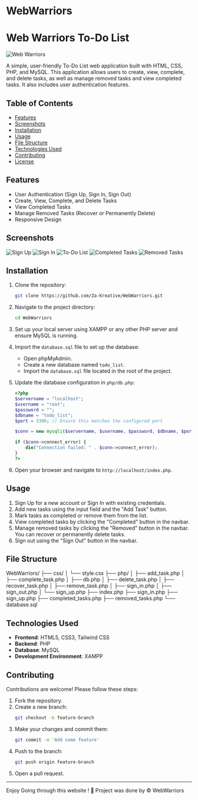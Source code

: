 # WebWarriors
# Web Warriors To-Do List

![Web Warriors](https://img.shields.io/badge/WebWarriors-ToDoList-blueviolet)

A simple, user-friendly To-Do List web application built with HTML, CSS, PHP, and MySQL. This application allows users to create, view, complete, and delete tasks, as well as manage removed tasks and view completed tasks. It also includes user authentication features.

## Table of Contents

- [Features](#features)
- [Screenshots](#screenshots)
- [Installation](#installation)
- [Usage](#usage)
- [File Structure](#file-structure)
- [Technologies Used](#technologies-used)
- [Contributing](#contributing)
- [License](#license)

## Features

- User Authentication (Sign Up, Sign In, Sign Out)
- Create, View, Complete, and Delete Tasks
- View Completed Tasks
- Manage Removed Tasks (Recover or Permanently Delete)
- Responsive Design

## Screenshots

![Sign Up](path/to/signup_screenshot.png)
![Sign In](path/to/signin_screenshot.png)
![To-Do List](path/to/todolist_screenshot.png)
![Completed Tasks](path/to/completed_tasks_screenshot.png)
![Removed Tasks](path/to/removed_tasks_screenshot.png)

## Installation

1. Clone the repository:
    ```bash
    git clone https://github.com/Za-Kreative/WebWarriors.git
    ```
2. Navigate to the project directory:
    ```bash
    cd WebWarriors
    ```
3. Set up your local server using XAMPP or any other PHP server and ensure MySQL is running.

4. Import the `database.sql` file to set up the database:
    - Open phpMyAdmin.
    - Create a new database named `todo_list`.
    - Import the `database.sql` file located in the root of the project.

5. Update the database configuration in `php/db.php`:
    ```php
    <?php
    $servername = "localhost";
    $username = "root";
    $password = "";
    $dbname = "todo_list";
    $port = 3306; // Ensure this matches the configured port

    $conn = new mysqli($servername, $username, $password, $dbname, $port);

    if ($conn->connect_error) {
        die("Connection failed: " . $conn->connect_error);
    }
    ?>
    ```

6. Open your browser and navigate to `http://localhost/index.php`.

## Usage

1. Sign Up for a new account or Sign In with existing credentials.
2. Add new tasks using the input field and the "Add Task" button.
3. Mark tasks as completed or remove them from the list.
4. View completed tasks by clicking the "Completed" button in the navbar.
5. Manage removed tasks by clicking the "Removed" button in the navbar. You can recover or permanently delete tasks.
6. Sign out using the "Sign Out" button in the navbar.

## File Structure

WebWarriors/
├── css/
│ └── style.css
├── php/
│ ├── add_task.php
│ ├── complete_task.php
│ ├── db.php
│ ├── delete_task.php
│ ├── recover_task.php
│ ├── remove_task.php
│ ├── sign_in.php
│ ├── sign_out.php
│ └── sign_up.php
├── index.php
├── sign_in.php
├── sign_up.php
├── completed_tasks.php
├── removed_tasks.php
└── database.sql

## Technologies Used

- **Frontend**: HTML5, CSS3, Tailwind CSS
- **Backend**: PHP
- **Database**: MySQL
- **Development Environment**: XAMPP

## Contributing

Contributions are welcome! Please follow these steps:

1. Fork the repository.
2. Create a new branch:
    ```bash
    git checkout -b feature-branch
    ```
3. Make your changes and commit them:
    ```bash
    git commit -m 'Add some feature'
    ```
4. Push to the branch:
    ```bash
    git push origin feature-branch
    ```
5. Open a pull request.

---

Enjoy Going through this website ! 🚀
Project was done by © WebWarriors
